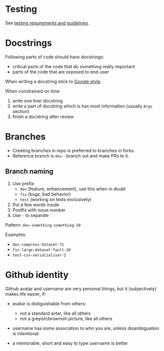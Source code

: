 # Testing

  See [testing requirements and guidelines](https://github.com/mini-kep/guidelines/blob/master/testing.md).


# Docstrings

Following parts of code should have docstrings:
- critical parts of the code that do something really important
- parts of the code that are exposed to end-user

When writing a docstring stick to [Google style](https://google.github.io/styleguide/pyguide.html#Comments).

When constrained on time:
1. write one liner docstring
2. write a part of docstring which is has most information (usually `Args` section)
3. finish a docstring after review

# Branches 

- Creating branches in repo is preferred to branches in forks.
- Reference branch  is `dev` - branch out and make PRs to it. 

## Branch naming

1. Use prefix:
   - `dev` (feature, enhancement), use this when in doubt
   - `fix` (bugs, bad behavior)
   - `test` (working on tests exclusively)   
2. Put a few words inside 
3. Postfix with issue number 
4. Use `-` to separate 

Pattern: ```dev-something-something-10```

Examples:

- ```dev-compress-dataset-71```
- ```fix-large-dataset-fault-10```
- ```test-csv-serialialiser-2```

# Github identity 

Github avatar and username are very personal things, 
but it (subjectively) makes life easier, if:

- avatar is distiguishable from others:
  - not a standard avtar, like all others
  - not a greyish/brownish picture, like all others
  
- username has some association to who you are, unless disambiguation is intentional

- a memorable, short and easy to type username is better  
  
